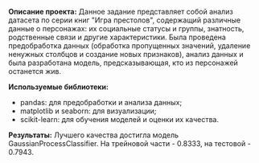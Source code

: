 **Описание проекта:**
Данное задание представляет собой анализ датасета по серии книг "Игра престолов", содержащий различные данные о персонажах: их социальные статусы и группы, знатность, родственные связи и другие характеристики. 
Была проведена предобработка данных (обработка пропущенных значений, удаление ненужных столбцов и создание новых признаков), анализ данных и была разработана модель, предсказывающая, кто из персонажей останется жив.

**Используемые библиотеки:**
- pandas: для предобработки и анализа данных;
- matplotlib и seaborn: для визуализации;
- scikit-learn: для обучения моделей и оценки их качества.

**Результаты:**
Лучшего качества достигла модель GaussianProcessClassifier. На трейновой части - 0.8333, на тестовой - 0.7943.
